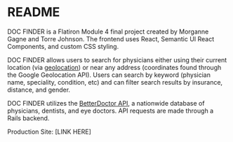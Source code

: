 
# README

DOC FINDER is a Flatiron Module 4 final project created by Morganne Gagne and Torre Johnson. The frontend uses React, Semantic UI React Components, and custom CSS styling.

DOC FINDER allows users to search for physicians either using their current location (via [geolocation](https://developer.mozilla.org/en-US/docs/Web/API/Geolocation/Using_geolocation)) or near any address (coordinates found through the Google Geolocation API). Users can search by keyword (physician name, speciality, condition, etc) and can filter search results by insurance, distance, and gender.

DOC FINDER utilizes the [BetterDoctor API](https://developer.betterdoctor.com/), a nationwide database of physicians, dentists, and eye doctors. API requests are made through a Rails backend.

Production Site: [LINK HERE]
